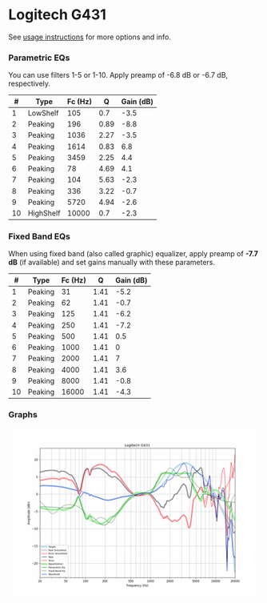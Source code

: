 # Logitech G431
See [usage instructions](https://github.com/jaakkopasanen/AutoEq#usage) for more options and info.

### Parametric EQs
You can use filters 1-5 or 1-10. Apply preamp of -6.8 dB or -6.7 dB, respectively.

|   # | Type      |   Fc (Hz) |    Q |   Gain (dB) |
|-----|-----------|-----------|------|-------------|
|   1 | LowShelf  |       105 | 0.7  |        -3.5 |
|   2 | Peaking   |       196 | 0.89 |        -8.8 |
|   3 | Peaking   |      1036 | 2.27 |        -3.5 |
|   4 | Peaking   |      1614 | 0.83 |         6.8 |
|   5 | Peaking   |      3459 | 2.25 |         4.4 |
|   6 | Peaking   |        78 | 4.69 |         4.1 |
|   7 | Peaking   |       104 | 5.63 |        -2.3 |
|   8 | Peaking   |       336 | 3.22 |        -0.7 |
|   9 | Peaking   |      5720 | 4.94 |        -2.6 |
|  10 | HighShelf |     10000 | 0.7  |        -2.3 |

### Fixed Band EQs
When using fixed band (also called graphic) equalizer, apply preamp of **-7.7 dB** (if available) and set gains manually with these parameters.

|   # | Type    |   Fc (Hz) |    Q |   Gain (dB) |
|-----|---------|-----------|------|-------------|
|   1 | Peaking |        31 | 1.41 |        -5.2 |
|   2 | Peaking |        62 | 1.41 |        -0.7 |
|   3 | Peaking |       125 | 1.41 |        -6.2 |
|   4 | Peaking |       250 | 1.41 |        -7.2 |
|   5 | Peaking |       500 | 1.41 |         0.5 |
|   6 | Peaking |      1000 | 1.41 |         0   |
|   7 | Peaking |      2000 | 1.41 |         7   |
|   8 | Peaking |      4000 | 1.41 |         3.6 |
|   9 | Peaking |      8000 | 1.41 |        -0.8 |
|  10 | Peaking |     16000 | 1.41 |        -4.3 |

### Graphs
![](./Logitech%20G431.png)
